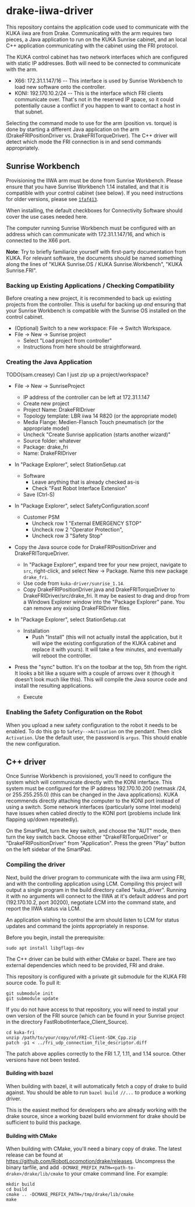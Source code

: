 # drake-iiwa-driver

This repository contains the application code used to communicate with
the KUKA iiwa are from Drake.  Communicating with the arm requires two
pieces, a Java application to run on the KUKA Sunrise cabinet, and an
local C++ application communicating with the cabinet using the FRI
protocol.

The KUKA control cabinet has two network interfaces which are
configured with static IP addresses.  Both will need to be connected
to communicate with the arm.

 * X66: 172.31.1.147/16 -- This interface is used by Sunrise Workbench to load new software onto the controller.
 * KONI: 192.170.10.2/24 -- This is the interface which FRI clients communicate over.  That's not in the reserved IP space, so it could potentially cause a conflict if you happen to want to contact a host in that subnet.

Selecting the command mode to use for the arm (position vs. torque) is
done by starting a different Java application on the arm
(DrakeFRIPositionDriver vs. DrakeFRITorqueDriver).  The C++ driver
will detect which mode the FRI connection is in and send commands
appropriately.

## Sunrise Workbench

Provisioning the IIWA arm must be done from Sunrise Workbench. Please ensure
that you have Sunrise Workbench 1.14 installed, and that it is compatible with
your control cabinet (see below). If you need instructions for older
versions, please see [`1faf413`](https://github.com/RobotLocomotion/drake-iiwa-driver/tree/1faf413).

When installing, the default checkboxes for Connectivity Software should cover
the use cases needed here.

The computer running Sunrise Workbench must be configured with an
address which can communicate with 172.31.1.147/16, and which is
connected to the X66 port.

**Note**: Try to briefly familiarize yourself with first-party documentation
from KUKA. For relevant software, the documents should be named something
along the lines of "KUKA Sunrise.OS / KUKA Sunrise.Workbench",
"KUKA Sunrise.FRI".

### Backing up Existing Applications / Checking Compatibility

Before creating a new project, it is recommended to back up existing projects
from the controller. This is useful for backing up *and* ensuring that your
Sunrise Workbench is compatible with the Sunrise OS installed on the control
cabinet.

* (Optional) Switch to a new workspace: File -> Switch Workspace.
* File -> New -> Sunrise project
  * Select "Load project from controller"
  * Instructions from here should be straightforward.

### Creating the Java Application

TODO(sam.creasey) Can I just zip up a project/workspace?

  * File -> New -> SunriseProject
    * IP address of the controller can be left at 172.31.1.147
    * Create new project
    * Project Name: DrakeFRIDriver
    * Topology template: LBR iiwa 14 R820 (or the appropriate model)
    * Media Flange: Medien-Flansch Touch pneumatisch (or the appropriate model)
    * Uncheck "Create Sunrise application (starts another wizard)"
    * Source folder: whatever
    * Package: drake_fri
    * Name: DrakeFRIDriver

  * In "Package Explorer", select StationSetup.cat
    * Software
      * Leave anything that is already checked as-is
      * Check "Fast Robot Interface Extension"
    * Save (Ctrl-S)

  * In "Package Explorer", select SafetyConfiguration.sconf
    * Customer PSM
      * Uncheck row 1 "External EMERGENCY STOP"
      * Uncheck row 2 "Operator Protection",
      * Uncheck row 3 "Safety Stop"

  * Copy the Java source code for DrakeFRIPositionDriver and DrakeFRITorqueDriver.
    * In "Package Explorer", expand tree for your new project, navigate to `src`, right-click, and select New -> Package. Name this new package `drake_fri`.
    * Use code from `kuka-driver/sunrise_1.14`.
    * Copy DrakeFRIPositionDriver.java and DrakeFRITorqueDriver to DrakeFRIDriver/src/drake_fri. It may be easiest to drag and drop from a Windows Explorer window into the "Package Explorer" pane.  You can remove any exising DrakeFRIDriver files.

  * In "Package Explorer", select StationSetup.cat
    * Installation
      * Push "Install" (this will not actually install the application, but it will wipe the existing configuration of the KUKA cabinet and replace it with yours).  It will take a few minutes, and eventually will reboot the controller.

  * Press the "sync" button.  It's on the toolbar at the top, 5th from the right.  It looks a bit like a square with a couple of arrows over it (though it doesn't look much like this).  This will compile the Java source code and install the resulting applications.
    * Execute

### Enabling the Safety Configuration on the Robot

When you upload a new safety configuration to the robot it needs to be enabled. To do this go to `Safety-->Activation` on the pendant. Then click `Activation`. Use the default user, the password is `argus`. This should enable the new configuration.

## C++ driver

Once Sunrise Workbench is provisioned, you'll need to configure the
system which will communicate directly with the KONI interface.  This
system must be configured for the IP address 192.170.10.200 (netmask
/24, or 255.255.255.0) (this can be changed in the Java applications).
KUKA recommends directly attaching the computer to the KONI port
instead of using a switch.  Some network interfaces (particularly some
Intel models) have issues when cabled directly to the KONI port (problems
include link flapping up/down repeatedly).

On the SmartPad, turn the key switch, and choose the "AUT" mode, then
turn the key switch back. Choose either "DrakeFRITorqueDriver" or
"DrakeFRIPositionDriver" from "Application". Press the green "Play"
button on the left sidebar of the SmartPad.

### Compiling the driver

Next, build the driver program to communicate with the iiwa arm using
FRI, and with the controlling application using LCM.  Compiling this
project will output a single program in the build directory called
"kuka_driver".  Running it with no arguments will connect to the IIWA
at it's default address and port (192.170.10.2, port 30200), negotiate
LCM into the command state, and report the IIWA status via LCM.

An application wishing to control the arm should listen to LCM for
status updates and command the joints appropriately in response.

Before you begin, install the prerequisite:
```
sudo apt install libgflags-dev
```

The C++ driver can be build with either CMake or bazel.  There are two
external dependencies which need to be provided, FRI and drake.

This repository is configured with a private git submodule for the
KUKA FRI source code. To pull it:
```
git submodule init
git submodule update
```

If you do not have access to that repository, you will need to install
your own version of the FRI source (which can be found in your Sunrise
project in the directory FastRobotInterface_Client_Source).

```
cd kuka-fri
unzip /path/to/your/copy/of/FRI-Client-SDK_Cpp.zip
patch -p1 < ../fri_udp_connection_file_descriptor.diff
```

The patch above applies correctly to the FRI 1.7, 1.11, and 1.14 source.
Other versions have not been tested.

#### Building with bazel

When building with bazel, it will automatically fetch a copy of drake
to build against.  You should be able to run `bazel build //...` to
produce a working driver.

This is the easiest method for developers who are already working with
the drake source, since a working bazel build enviornment for drake
should be sufficient to build this package.

#### Building with CMake

When building with CMake, you'll need a binary copy of drake.  The
latest release can be found at
https://github.com/RobotLocomotion/drake/releases.  Uncompress the
binary tarfile, and add
`-DCMAKE_PREFIX_PATH=<path-to-drake>/drake/lib/cmake` to your cmake
command line.  For example:

```
mkdir build
cd build
cmake .. -DCMAKE_PREFIX_PATH=/tmp/drake/lib/cmake
make
```
